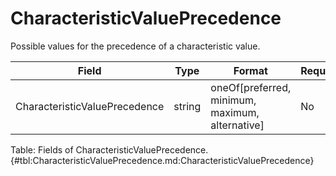 <!--
    ATTENTION: This file was generated via gradle!
               Do NOT manually edit this file! Any such changes will be overwritten!
-->

# CharacteristicValuePrecedence

Possible values for the precedence of a characteristic value.

| Field | Type | Format | Required |
|-------|---|--------|---|
| CharacteristicValuePrecedence | string | oneOf[preferred, minimum, maximum, alternative] | No |

Table: Fields of CharacteristicValuePrecedence. {#tbl:CharacteristicValuePrecedence.md:CharacteristicValuePrecedence}
